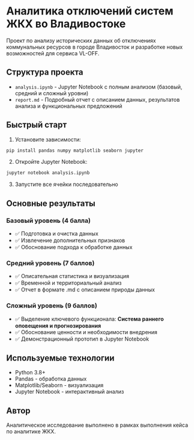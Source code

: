 # Аналитика отключений систем ЖКХ во Владивостоке

Проект по анализу исторических данных об отключениях коммунальных ресурсов в городе Владивосток и разработке новых возможностей для сервиса VL-OFF.

## Структура проекта

- `analysis.ipynb` - Jupyter Notebook с полным анализом (базовый, средний и сложный уровни)
- `report.md` - Подробный отчет с описанием данных, результатов анализа и функциональных предложений

## Быстрый старт

1. Установите зависимости:
```bash
pip install pandas numpy matplotlib seaborn jupyter
```

2. Откройте Jupyter Notebook:
```bash
jupyter notebook analysis.ipynb
```

3. Запустите все ячейки последовательно

## Основные результаты

### Базовый уровень (4 балла)
- ✅ Подготовка и очистка данных
- ✅ Извлечение дополнительных признаков
- ✅ Обоснование подхода к обработке данных

### Средний уровень (7 баллов)
- ✅ Описательная статистика и визуализация
- ✅ Временной и территориальный анализ
- ✅ Отчет в формате .md с описанием природы данных

### Сложный уровень (9 баллов)
- ✅ Выделение ключевого функционала: **Система раннего оповещения и прогнозирования**
- ✅ Обоснование ценности и необходимости внедрения
- ✅ Демонстрационный прототип в Jupyter Notebook

## Используемые технологии

- Python 3.8+
- Pandas - обработка данных
- Matplotlib/Seaborn - визуализация
- Jupyter Notebook - интерактивный анализ

## Автор

Аналитическое исследование выполнено в рамках выполнения кейса по аналитике ЖКХ.

